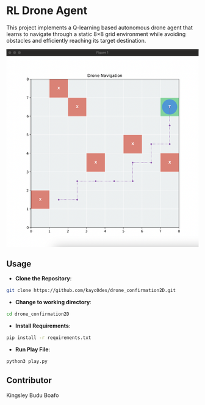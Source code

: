 # RL Drone Agent

This project implements a Q-learning based autonomous drone agent that learns to navigate through a static 8×8 grid environment while avoiding obstacles and efficiently reaching its target destination.

![Image](img/Screenshot%202025-04-02%20at%2002.46.25.png)

## Usage

- **Clone the Repository**:
```bash
git clone https://github.com/kayc0des/drone_confirmation2D.git
```

- **Change to working directory**:
```bash
cd drone_confirmation2D
```

- **Install Requirements**:
```bash
pip install -r requirements.txt
```

- **Run Play File**:
```bash
python3 play.py
```

## Contributor

Kingsley Budu Boafo